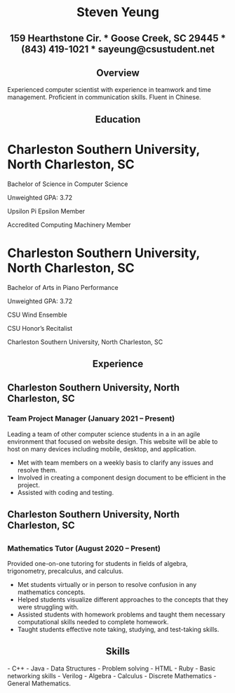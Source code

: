 <h1 align="center">Steven Yeung</h1>
<h2 align="center">159 Hearthstone Cir. * Goose Creek, SC 29445 * (843) 419-1021 * sayeung@csustudent.net</h2>
<h2 align="center">Overview</h2>
Experienced computer scientist with experience in teamwork and time management.  Proficient in communication skills.  Fluent in Chinese.
<h2 align="center">Education</h2>

# Charleston Southern University, North Charleston, SC

Bachelor of Science in Computer Science

Unweighted GPA: 3.72

Upsilon Pi Epsilon Member

Accredited Computing Machinery Member
 
# Charleston Southern University, North Charleston, SC

Bachelor of Arts in Piano Performance

Unweighted GPA: 3.72

CSU Wind Ensemble

CSU Honor’s Recitalist

Charleston Southern University, North Charleston, SC

<h2 align="center">Experience</h2>
<h2>Charleston Southern University, North Charleston, SC</h2>
<h3>Team Project Manager (January 2021 – Present)</h3>
Leading a team of other computer science students in a in an agile environment that focused on website design.  This website will be able to host on many devices including mobile, desktop, and application.

- Met with team members on a weekly basis to clarify any issues and resolve them.
- Involved in creating a component design document to be efficient in the project.
- Assisted with coding and testing.


<h2>Charleston Southern University, North Charleston, SC<h2>
<h3>Mathematics Tutor (August 2020 – Present)</h3>
Provided one-on-one tutoring for students in fields of algebra, trigonometry, precalculus, and calculus. 
 
- Met students virtually or in person to resolve confusion in any mathematics concepts.
- Helped students visualize different approaches to the concepts that they were struggling with.
- Assisted students with homework problems and taught them necessary computational skills needed to complete homework.
- Taught students effective note taking, studying, and test-taking skills.
 
<h2 align="center">Skills</h2>
-        C++ 
-        Java 
-        Data Structures
-        Problem solving
-        HTML
-        Ruby
-        Basic networking skills
-        Verilog
-        Algebra
-        Calculus
-        Discrete Mathematics
-        General Mathematics.
